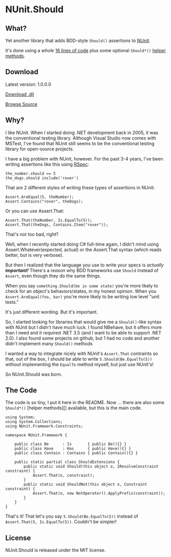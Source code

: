 NUnit.Should
============

What?
-----

Yet another library that adds BDD-style `Should()` assertions to [NUnit][].

It's done using a *whole* [16 lines of code][core] plus some optional `Should*()` [helper methods][helpers].

Download
--------

Latest version: 1.0.0.0

[Download .dll][]

[Browse Source][]

Why?
----

I like NUnit.  When I started doing .NET development back in 2005, it was the conventional testing library. 
Although Visual Studio now comes with MSTest, I've found that NUnit still seems to be the conventional testing library 
for open-source projects.

I have a big problem with NUnit, however.  For the past 3-4 years, I've been writing assertions like this using [RSpec][]:

    the_number.should == 5
    the_dogs.should include('rover')

That are 2 different styles of writing these types of assertions in NUnit:

    Assert.AreEqual(5, theNumber);
    Assert.Contains("rover", theDogs);

Or you can use Assert.That:

    Assert.That(theNumber, Is.EqualTo(5));
    Assert.That(theDogs, Contains.Item("rover"));

That's not too bad, right?

Well, when I recently started doing C# full-time again, I didn't mind using Assert.Whatever(expected, actual) or the Assert.That syntax (which reads better, but is very verbose).

But then I realized that the language you use to write your specs is *actually __important!__*  There's a *reason* why BDD frameworks use `Should` instead of `Assert`, even though they do the same things.

When you say `something.Should(be in some state)` you're more likely to check for an object's behaviors/states, in my honest opinion.  When you `Assert.AreEqual(foo, bar)` you're more likely to be writing low level "unit tests."

It's just different wording.  But it's important.

So, I started looking for libraries that would give me a `Should()`-like syntax with NUnit but I didn't have much luck.  I found NBehave, but it offers more than I need and it required .NET 3.5 (and I want to be able to support .NET 2.0). 
I also found some projects on github, but 1 had no code and another didn't implement many `Should()` methods

I wanted a way to integrate nicely with NUnit's `Assert.That` contraints so that, out of the box, I should be able to write `5.Should(Be.EqualTo(5))` without implementing the `EqualTo` method myself, but just use NUnit's!

So NUnit.Should was born.

The Code
--------

The code is so tiny, I put it here in the README.  Now ... there are also some `Should*()` [helper methods][] available, but this is the main code.

    using System;
    using System.Collections;
    using NUnit.Framework.Constraints;
    
    namespace NUnit.Framework {
    
        public class Be      : Is       { public Be(){} }
        public class Have    : Has      { public Have(){} }
        public class Contain : Contains { public Contain(){} }
    
        public static partial class ShouldExtensions {
            public static void Should(this object o, IResolveConstraint constraint) {
                Assert.That(o, constraint);
            }   
            public static void ShouldNot(this object o, Constraint constraint) {
                Assert.That(o, new NotOperator().ApplyPrefix(constraint));
            }   
        }   
    }

That's it!  That let's you say `5.Should(Be.EqualTo(5))` instead of `Assert.That(5, Is.EqualTo(5))`.  Couldn't be simpler!

License
-------

NUnit.Should is released under the MIT license.

[NUnit]:   http://nunit.org
[RSpec]:   http://rspec.info
[core]:    https://github.com/remi/NUnit.Should/blob/master/src/NUnit.Should.cs
[helpers]: https://github.com/remi/NUnit.Should/blob/master/src/HelperMethods.cs

[Download .dll]: http://github.com/remi/NUnit.Should/raw/1.0.0.0/Build/Release/Requestor.dll
[Browse Source]: http://github.com/remi/NUnit.Should/tree/1.0.0.0
